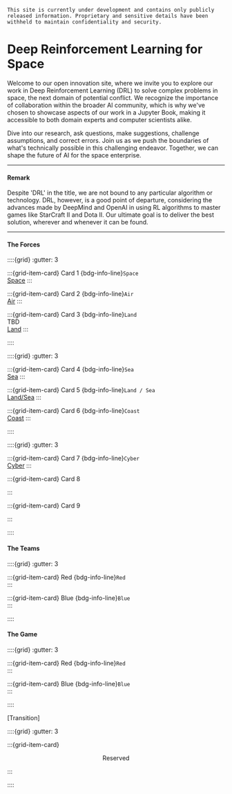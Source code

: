 ```{note} Disclaimer:
This site is currently under development and contains only publicly released information. Proprietary and sensitive details have been withheld to maintain confidentiality and security.
```
# Deep Reinforcement Learning for Space

Welcome to our open innovation site, where we invite you to explore our work in Deep Reinforcement Learning (DRL) to solve complex problems in space, the next domain of potential conflict. We recognize the importance of collaboration within the broader AI community, which is why we've chosen to showcase aspects of our work in a Jupyter Book, making it accessible to both domain experts and computer scientists alike.

Dive into our research, ask questions, make suggestions, challenge assumptions, and correct errors. Join us as we push the boundaries of what's technically possible in this challenging endeavor. Together, we can shape the future of AI for the space enterprise.

---

#### Remark

Despite 'DRL' in the title, we are not bound to any particular algorithm or technology. DRL, however, is a good point of departure, considering the advances made by DeepMind and OpenAI in using RL algorithms to master games like StarCraft II and Dota II. Our ultimate goal is to deliver the best solution, wherever and whenever it can be found.

---

#### The Forces<br>

::::{grid}
:gutter: 3

:::{grid-item-card} Card 1
{bdg-info-line}`Space`  
[Space](https://www.spaceforce.mil/)
:::

:::{grid-item-card} Card 2
{bdg-info-line}`Air`  
[Air](https://www.airforce.com/)
:::

:::{grid-item-card} Card 3
{bdg-info-line}`Land`  
TBD  
[Land](https://www.army.mil/)
:::

::::



::::{grid}
:gutter: 3

:::{grid-item-card} Card 4
{bdg-info-line}`Sea`  
[Sea](https://www.navy.mil/)
:::

:::{grid-item-card} Card 5
{bdg-info-line}`Land / Sea`  
[Land/Sea](https://www.marines.mil/)
:::

:::{grid-item-card} Card 6
{bdg-info-line}`Coast`  
[Coast](https://www.uscg.mil/)
:::

::::



::::{grid}
:gutter: 3

:::{grid-item-card} Card 7
{bdg-info-line}`Cyber`  
[Cyber](https://www.cybercom.mil)
:::

:::{grid-item-card} Card 8
<!-- Add content here if needed -->
:::

:::{grid-item-card} Card 9
<!-- Add content here if needed -->
:::

::::

#### The Teams<br>

::::{grid}
:gutter: 3

:::{grid-item-card} Red 
{bdg-info-line}`Red`  
:::

:::{grid-item-card} Blue
{bdg-info-line}`Blue`  
:::

::::

#### The Game<br>

::::{grid}
:gutter: 3

:::{grid-item-card} Red 
{bdg-info-line}`Red`  
:::

:::{grid-item-card} Blue
{bdg-info-line}`Blue`  
:::

::::

[Transition]

::::{grid}
:gutter: 3

:::{grid-item-card}

<div style="text-align: center;">Reserved</div>

:::

::::



<script async
  src="https://gtk75zabk6fwh7cae4r55h4g.agents.do-ai.run/static/chatbot/widget.js"
  data-agent-id="8a710683-2cdc-11f0-bf8f-4e013e2ddde4"
  data-chatbot-id="MsOoKYXBmjGejfcBfi0QNKnqVoCHdY2w"
  data-name="agent-nnsa Chatbot"
  data-primary-color="#031B4E"
  data-secondary-color="#E5E8ED"
  data-button-background-color="#0061EB"
  data-starting-message="I'm Gordon, the NNSA assistant. How can I help you today?"
  data-logo="https://ocrobotix.github.io/nnsa/_static/images/gordon.png">
</script>





